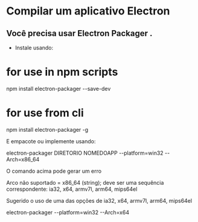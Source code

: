 # Compilar um aplicativo Electron 

## Você precisa usar Electron Packager .

* Instale usando:

# for use in npm scripts
npm install electron-packager --save-dev

# for use from cli
npm install electron-packager -g

E empacote ou implemente usando:

electron-packager DIRETORIO NOMEDOAPP --platform=win32 --Arch=x86_64

O comando acima pode gerar um erro

Arco não suportado = x86_64 (string); deve ser uma sequência correspondente: ia32, x64, armv7l, arm64, mips64el

Sugerido o uso de uma das opções de ia32, x64, armv7l, arm64, mips64el

electron-packager <sourcedir> <appname> --platform=win32 --Arch=x64
